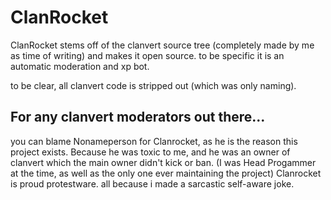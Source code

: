 # ClanRocket
ClanRocket stems off of the clanvert source tree (completely made by me as time of writing) and makes it open source. to be specific it is an automatic moderation and xp bot.

to be clear, all clanvert code is stripped out (which was only naming).

## For any clanvert moderators out there...

 you can blame Nonameperson for Clanrocket, as he is the reason this project exists. Because he was toxic to me, and he was an owner of clanvert which the main owner didn't kick or ban. (I was Head Progammer at the time, as well as the only one ever maintaining the project) Clanrocket is proud protestware. all because i made a sarcastic self-aware joke.

